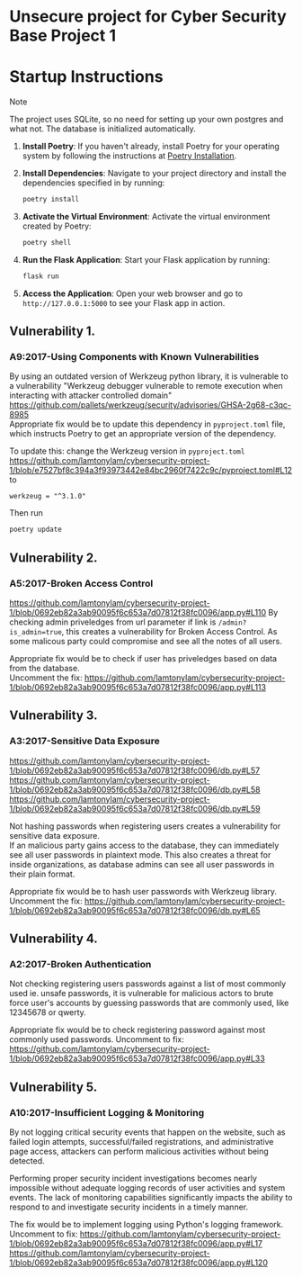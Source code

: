 # Unsecure project for Cyber Security Base Project 1

# Startup Instructions

> [!NOTE]
> The project uses SQLite, so no need for setting up your own postgres and what not. The database is initialized automatically.

1. **Install Poetry**: If you haven't already, install Poetry for your operating system by following the instructions at [Poetry Installation](https://python-poetry.org/docs/#installation).

2. **Install Dependencies**: Navigate to your project directory and install the dependencies specified in by running:

    ```bash
    poetry install
    ```

3. **Activate the Virtual Environment**: Activate the virtual environment created by Poetry:

    ```bash
    poetry shell
    ```

4. **Run the Flask Application**: Start your Flask application by running:

    ```bash
    flask run
    ```

5. **Access the Application**: Open your web browser and go to `http://127.0.0.1:5000` to see your Flask app in action.

## Vulnerability 1.

### A9:2017-Using Components with Known Vulnerabilities

By using an outdated version of Werkzeug python library, it is vulnerable to a vulnerability "Werkzeug debugger vulnerable to remote execution when interacting with attacker controlled domain"
https://github.com/pallets/werkzeug/security/advisories/GHSA-2g68-c3qc-8985  
Appropriate fix would be to update this dependency in `pyproject.toml` file, which instructs Poetry to get an appropriate version of the dependency.

To update this: change the Werkzeug version in `pyproject.toml` https://github.com/lamtonylam/cybersecurity-project-1/blob/e7527bf8c394a3f93973442e84bc2960f7422c9c/pyproject.toml#L12 to

```
werkzeug = "^3.1.0"
```

Then run

```bash
poetry update
```

## Vulnerability 2.

### A5:2017-Broken Access Control
https://github.com/lamtonylam/cybersecurity-project-1/blob/0692eb82a3ab90095f6c653a7d07812f38fc0096/app.py#L110
By checking admin priveledges from url parameter if link is `/admin?is_admin=true`, this creates a vulnerability for Broken Access Control. As some malicous party could compromise and see all the notes of all users.

Appropriate fix would be to check if user has priveledges based on data from the database.  
Uncomment the fix:
https://github.com/lamtonylam/cybersecurity-project-1/blob/0692eb82a3ab90095f6c653a7d07812f38fc0096/app.py#L113

## Vulnerability 3.

### A3:2017-Sensitive Data Exposure
https://github.com/lamtonylam/cybersecurity-project-1/blob/0692eb82a3ab90095f6c653a7d07812f38fc0096/db.py#L57
https://github.com/lamtonylam/cybersecurity-project-1/blob/0692eb82a3ab90095f6c653a7d07812f38fc0096/db.py#L58
https://github.com/lamtonylam/cybersecurity-project-1/blob/0692eb82a3ab90095f6c653a7d07812f38fc0096/db.py#L59

Not hashing passwords when registering users creates a vulnerability for sensitive data exposure.  
If an malicious party gains access to the database, they can immediately see all user passwords in plaintext mode.
This also creates a threat for inside organizations, as database admins can see all user passwords in their plain format.

Appropriate fix would be to hash user passwords with Werkzeug library.  
Uncomment the fix:
https://github.com/lamtonylam/cybersecurity-project-1/blob/0692eb82a3ab90095f6c653a7d07812f38fc0096/db.py#L65

## Vulnerability 4.

### A2:2017-Broken Authentication

Not checking registering users passwords against a list of most commonly used ie. unsafe passwords, it is vulnerable for malicious actors to brute force user's accounts by guessing passwords that are commonly used, like 12345678 or qwerty.

Appropriate fix would be to check registering password against most commonly used passwords.
Uncomment to fix:
https://github.com/lamtonylam/cybersecurity-project-1/blob/0692eb82a3ab90095f6c653a7d07812f38fc0096/app.py#L33
## Vulnerability 5.

### A10:2017-Insufficient Logging & Monitoring

By not logging critical security events that happen on the website, such as failed login attempts, successful/failed registrations, and administrative page access, attackers can perform malicious activities without being detected.

Performing proper security incident investigations becomes nearly impossible without adequate logging records of user activities and system events. The lack of monitoring capabilities significantly impacts the ability to respond to and investigate security incidents in a timely manner.

The fix would be to implement logging using Python's logging framework.  
Uncomment to fix:
https://github.com/lamtonylam/cybersecurity-project-1/blob/0692eb82a3ab90095f6c653a7d07812f38fc0096/app.py#L17
https://github.com/lamtonylam/cybersecurity-project-1/blob/0692eb82a3ab90095f6c653a7d07812f38fc0096/app.py#L120
